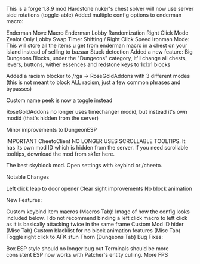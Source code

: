 This is a forge 1.8.9 mod Hardstone nuker's chest solver will now use server side rotations (toggle-able) Added multiple config options to enderman macro:

Enderman Move Macro Enderman Lobby Randomization Right Click Mode Zealot Only Lobby Swap Timer Shifting / Right Click Speed Ironman Mode: This will store all the items u get from enderman macro in a chest on your island instead of selling to bazaar Stuck detection Added a new feature: Big Dungeons Blocks, under the "Dungeons" category, it'll change all chests, levers, buttons, wither essences and redstone keys to 1x1x1 blocks

Added a racism blocker to /rga -> RoseGoldAddons with 3 different modes (this is not meant to block ALL racism, just a few common phrases and bypasses)

Custom name peek is now a toggle instead

RoseGoldAddons no longer uses timechanger modid, but instead it's own modid (that's hidden from the server)

Minor improvements to DungeonESP

IMPORTANT
CheetoClient NO LONGER USES SCROLLABLE TOOLTIPS. It has its own mod ID which is hidden from the server. If you need scrollable tooltips, download the mod from sk1er here.

The best skyblock mod. Open settings with keybind or /cheeto.

Notable Changes

Left click leap to door opener
Clear sight improvements
No block animation



New Features:

Custom keybind item macros (Macros Tab)! Image of how the config looks included below. I do not recommend binding a left click macro to left click as it is basically attacking twice in the same frame
Custom Mod ID hider (Misc Tab)
Custom blacklist for no block animation features (Misc Tab)
Toggle right click to AFK stun Thorn (Dungeons Tab)
Bug Fixes:

Box ESP style should no longer bug out
Terminals should be more consistent
ESP now works with Patcher's entity culling. More FPS
